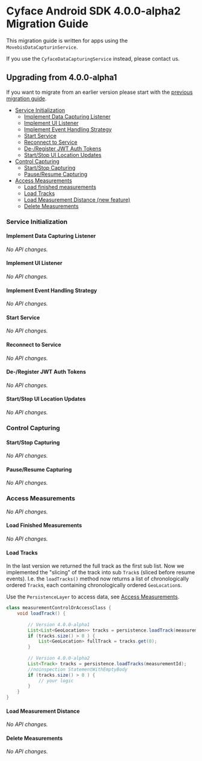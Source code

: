 # Cyface Android SDK 4.0.0-alpha2 Migration Guide

This migration guide is written for apps using the `MovebisDataCapturinService`.

If you use the `CyfaceDataCapturingService` instead, please contact us. 

## Upgrading from 4.0.0-alpha1

If you want to migrate from an earlier version please start with the [previous migration guide](./migration-guide_4.0.0-alpha1.md).

- [Service Initialization](#service-initialization)
	- [Implement Data Capturing Listener](#implement-data-capturing-listener)
	- [Implement UI Listener](#implement-ui-listener)
	- [Implement Event Handling Strategy](#implement-event-handling-strategy)
	- [Start Service](#start-service)
	- [Reconnect to Service](#reconnect-to-service)
	- [De-/Register JWT Auth Tokens](#de-register-jwt-auth-tokens)
	- [Start/Stop UI Location Updates](#startstop-ui-location-updates)
- [Control Capturing](#control-capturing)
	- [Start/Stop Capturing](#startstop-capturing)
	- [Pause/Resume Capturing](#pauseresume-capturing)
- [Access Measurements](#access-measurements)
	- [Load finished measurements](#load-finished-measurements)
	- [Load Tracks](#load-tracks)
	- [Load Measurement Distance (new feature)](#load-measurement-distance)
	- [Delete Measurements](#delete-measurements)

### Service Initialization

#### Implement Data Capturing Listener

*No API changes.*

#### Implement UI Listener

*No API changes.*

#### Implement Event Handling Strategy

*No API changes.*

#### Start Service

*No API changes.*

#### Reconnect to Service

*No API changes.*

#### De-/Register JWT Auth Tokens

*No API changes.*

#### Start/Stop UI Location Updates

*No API changes.*

### Control Capturing

#### Start/Stop Capturing

*No API changes.*

#### Pause/Resume Capturing

*No API changes.*

### Access Measurements

*No API changes.*

#### Load Finished Measurements

*No API changes.*

#### Load Tracks

In the last version we returned the full track as the first sub list.
Now we implemented the "slicing" of the track into sub `Track`s (sliced before resume events). 
I.e. the `loadTracks()` method now returns a list of chronologically ordered `Track`s, each containing chronologically ordered `GeoLocation`s.

Use the `PersistenceLayer` to access data, see [Access Measurements](#access-measurements).

```java
class measurementControlOrAccessClass {
    void loadTrack() {
        
        // Version 4.0.0-alpha1
        List<List<GeoLocation>> tracks = persistence.loadTrack(measurementId);
        if (tracks.size() > 0 ) {
            List<GeoLocation> fullTrack = tracks.get(0);
        }
        
        // Version 4.0.0-alpha2
        List<Track> tracks = persistence.loadTracks(measurementId);
        //noinspection StatementWithEmptyBody
        if (tracks.size() > 0 ) {
            // your logic
        }
    }
}
```

#### Load Measurement Distance

*No API changes.*

#### Delete Measurements

*No API changes.*